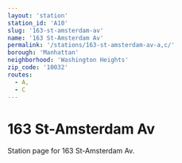 ```yaml
---
layout: 'station'
station_id: 'A10'
slug: '163-st-amsterdam-av'
name: '163 St-Amsterdam Av'
permalink: '/stations/163-st-amsterdam-av-a,c/'
borough: 'Manhattan'
neighborhood: 'Washington Heights'
zip_code: '10032'
routes:
  - A,
  - C
---
```

# 163 St-Amsterdam Av

Station page for 163 St-Amsterdam Av.
